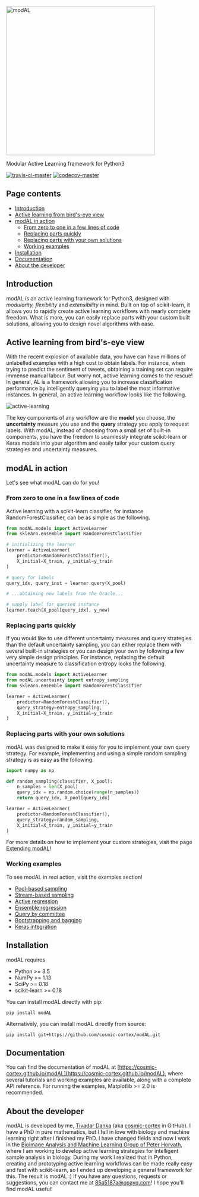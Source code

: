 <img src="https://cosmic-cortex.github.io/modAL/img/modAL_b.png" alt="modAL" style="width: 400px;">

Modular Active Learning framework for Python3

[![travis-ci-master](https://travis-ci.org/cosmic-cortex/modAL.svg?branch=master)](https://travis-ci.org/cosmic-cortex/modAL) [![codecov-master](https://codecov.io/gh/cosmic-cortex/modAL/branch/master/graph/badge.svg)](https://codecov.io/gh/cosmic-cortex/modAL)

## Page contents
- [Introduction](#introduction)  
- [Active learning from bird's-eye view](#active-learning)  
- [modAL in action](#modAL-in-action)
  - [From zero to one in a few lines of code](#initialization)  
  - [Replacing parts quickly](#replacing-parts)  
  - [Replacing parts with your own solutions](#replacing-parts-with-your-own-solutions)  
  - [Working examples](#working-examples)  
- [Installation](#installation)  
- [Documentation](#documentation)  
- [About the developer](#about-the-developer)

## Introduction<a name="introduction"></a>
modAL is an active learning framework for Python3, designed with *modularity, flexibility* and *extensibility* in mind. Built on top of scikit-learn, it allows you to rapidly create active learning workflows with nearly complete freedom. What is more, you can easily replace parts with your custom built solutions, allowing you to design novel algorithms with ease.

## Active learning from bird's-eye view<a name="active-learning"></a>
With the recent explosion of available data, you have can have millions of unlabelled examples with a high cost to obtain labels. For instance, when trying to predict the sentiment of tweets, obtaining a training set can require immense manual labour. But worry not, active learning comes to the rescue! In general, AL is a framework allowing you to increase classification performance by intelligently querying you to label the most informative instances. In general, an active learning workflow looks like the following.

![active-learning](https://cosmic-cortex.github.io/modAL/img/active_learning.png)

The key components of any workflow are the **model** you choose, the **uncertainty** measure you use and the **query** strategy you apply to request labels. With modAL, instead of choosing from a small set of built-in components, you have the freedom to seamlessly integrate scikit-learn or Keras models into your algorithm and easily tailor your custom query strategies and uncertainty measures.

## modAL in action<a name="modAL-in-action"></a>
Let's see what modAL can do for you!

### From zero to one in a few lines of code<a name="initialization"></a>
Active learning with a scikit-learn classifier, for instance RandomForestClassifier, can be as simple as the following.
```python
from modAL.models import ActiveLearner
from sklearn.ensemble import RandomForestClassifier

# initializing the learner
learner = ActiveLearner(
    predictor=RandomForestClassifier(),
    X_initial=X_train, y_initial=y_train
)

# query for labels
query_idx, query_inst = learner.query(X_pool)

# ...obtaining new labels from the Oracle...

# supply label for queried instance
learner.teach(X_pool[query_idx], y_new)
```

### Replacing parts quickly<a name="replacing-parts"></a>
If you would like to use different uncertainty measures and query strategies than the default uncertainty sampling, you can either replace them with several built-in strategies or you can design your own by following a few very simple design principles. For instance, replacing the default uncertainty measure to classification entropy looks the following.
```python
from modAL.models import ActiveLearner
from modAL.uncertainty import entropy_sampling
from sklearn.ensemble import RandomForestClassifier

learner = ActiveLearner(
    predictor=RandomForestClassifier(),
    query_strategy=entropy_sampling,
    X_initial=X_train, y_initial=y_train
)
```

### Replacing parts with your own solutions<a name="replacing-parts-with-your-own-solutions"></a>
modAL was designed to make it easy for you to implement your own query strategy. For example, implementing and using a simple random sampling strategy is as easy as the following.
```python
import numpy as np

def random_sampling(classifier, X_pool):
    n_samples = len(X_pool)
    query_idx = np.random.choice(range(n_samples))
    return query_idx, X_pool[query_idx]

learner = ActiveLearner(
    predictor=RandomForestClassifier(),
    query_strategy=random_sampling,
    X_initial=X_train, y_initial=y_train
)
```
For more details on how to implement your custom strategies, visit the page [Extending modAL](https://cosmic-cortex.github.io/modAL/Extending-modAL)!

### Working examples<a name="working-examples"></a>
To see modAL in *real* action, visit the examples section!  
- [Pool-based sampling](https://cosmic-cortex.github.io/modAL/Pool-based-sampling)  
- [Stream-based sampling](https://cosmic-cortex.github.io/modAL/Stream-based-sampling)  
- [Active regression](https://cosmic-cortex.github.io/modAL/Active-regression)  
- [Ensemble regression](https://cosmic-cortex.github.io/modAL/Ensemble-regression)  
- [Query by committee](https://cosmic-cortex.github.io/modAL/Query-by-committee)  
- [Bootstrapping and bagging](https://cosmic-cortex.github.io/modAL/Bootstrapping-and-bagging)  
- [Keras integration](https://cosmic-cortex.github.io/modAL/Keras-integration)

## Installation<a name="installation"></a>
modAL requires
- Python >= 3.5
- NumPy >= 1.13
- SciPy >= 0.18
- scikit-learn >= 0.18

You can install modAL directly with pip:  
```
pip install modAL
```
Alternatively, you can install modAL directly from source:  
```
pip install git+https://github.com/cosmic-cortex/modAL.git
```


## Documentation<a name="documentation"></a>

You can find the documentation of modAL at [https://cosmic-cortex.github.io/modAL](https://cosmic-cortex.github.io/modAL), where several tutorials and working examples are available, along with a complete API reference. For running the examples, Matplotlib >= 2.0 is recommended.

## About the developer<a name="about-the-developer">
modAL is developed by me, [Tivadar Danka](https://www.tivadardanka.com) (aka [cosmic-cortex](https://github.com/cosmic-cortex) in GitHub). I have a PhD in pure mathematics, but I fell in love with biology and machine learning right after I finished my PhD. I have changed fields and now I work in the [Bioimage Analysis and Machine Learning Group of Peter Horvath](http://group.szbk.u-szeged.hu/sysbiol/horvath-peter-lab-index.html), where I am working to develop active learning strategies for intelligent sample analysis in biology. During my work I realized that in Python, creating and prototyping active learning workflows can be made really easy and fast with scikit-learn, so I ended up developing a general framework for this. The result is modAL :) If you have any questions, requests or suggestions, you can contact me at <a href="mailto:85a5187a@opayq.com">85a5187a@opayq.com</a>! I hope you'll find modAL useful!
